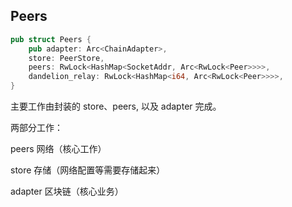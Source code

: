 ## Peers

```rust
pub struct Peers {
    pub adapter: Arc<ChainAdapter>,
    store: PeerStore,
    peers: RwLock<HashMap<SocketAddr, Arc<RwLock<Peer>>>>,
    dandelion_relay: RwLock<HashMap<i64, Arc<RwLock<Peer>>>>,
}
```

主要工作由封装的 store、peers, 以及 adapter 完成。

两部分工作：

peers 网络（核心工作）

store 存储（网络配置等需要存储起来）

adapter 区块链（核心业务）



